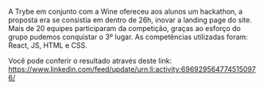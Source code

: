 A Trybe em conjunto com a Wine ofereceu aos alunos um hackathon, a proposta era se consistia em dentro de 26h, inovar a landing page do site.
Mais de 20 equipes participaram da competição, graças ao esforço do grupo pudemos conquistar o 3º lugar.
As competências utilizadas foram: React, JS, HTML e CSS.

Você pode conferir o resultado através deste link: https://www.linkedin.com/feed/update/urn:li:activity:6969295647745150976/
